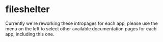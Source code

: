 # fileshelter

Currently we're reworking these intropages for each app, please use the menu on the left to select other available documentation pages for each app, including this one.
